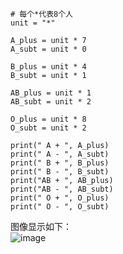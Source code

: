 ```
# 每个*代表8个人
unit = "*"

A_plus = unit * 7
A_subt = unit * 0

B_plus = unit * 4
B_subt = unit * 1

AB_plus = unit * 1
AB_subt = unit * 2

O_plus = unit * 8
O_subt = unit * 2

print(" A + ", A_plus)
print(" A - ", A_subt)
print(" B + ", B_plus)
print(" B - ", B_subt)
print("AB + ", AB_plus)
print("AB - ", AB_subt)
print(" O + ", O_plus)
print(" O - ", O_subt)
```

图像显示如下：  
![image](https://github.com/zenghang-feng/khanacademy_statistics/blob/main/03-象形统计图/pic1.png)
